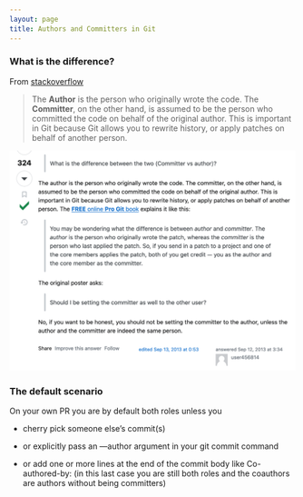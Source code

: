 ```yaml
---
layout: page
title: Authors and Committers in Git
---
```


### What is the difference?

From [stackoverflow](https://stackoverflow.com/questions/18750808/difference-between-author-and-committer-in-git/18754896#18754896)

> The **Author** is the person who originally wrote the code. The **Committer**, on the other hand, is assumed to be the person who committed the code on behalf of the original author. This is important in Git because Git allows you to rewrite history, or apply patches on behalf of another person.

![](/assets/author_vs_committer.png)

### The default scenario

On your own PR you are by default both roles unless you 

- cherry pick someone else’s commit(s) 

- or explicitly pass an —author argument in your git commit command

-  or add one or more lines at the end of the commit body like Co-authored-by: <email> (in this last case you are still both roles and the coauthors are authors without being committers)